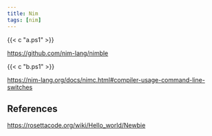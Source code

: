 ```yaml
---
title: Nim
tags: [nim]
---
```


{{< c "a.ps1" >}}

<https://github.com/nim-lang/nimble>

{{< c "b.ps1" >}}

<https://nim-lang.org/docs/nimc.html#compiler-usage-command-line-switches>

## References

<https://rosettacode.org/wiki/Hello_world/Newbie>
